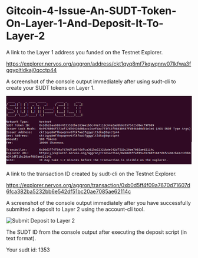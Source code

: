 # Gitcoin-4-Issue-An-SUDT-Token-On-Layer-1-And-Deposit-It-To-Layer-2

A link to the Layer 1 address you funded on the Testnet Explorer.

https://explorer.nervos.org/aggron/address/ckt1qyq8mf7kqwqnnv07lkfwa3fggypltldkaj0qcctp44

A screenshot of the console output immediately after using sudt-cli to create your SUDT tokens on Layer 1.

![SUDT-CLI-mint_tokens](https://github.com/iktumi/Gitcoin-4-Issue-An-SUDT-Token-On-Layer-1-And-Deposit-It-To-Layer-2/blob/main/mintTokens.png)

A link to the transaction ID created by sudt-cli on the Testnet Explorer.

https://explorer.nervos.org/aggron/transaction/0xb0d5ff4f09a7670d71607d6fca382ba5232bb6e542df51bc20ae7085ae62114c

A screenshot of the console output immediately after you have successfully submitted a deposit to Layer 2 using the account-cli tool.

![Submit Deposit to Layer 2](https://user-images.githubusercontent.com/6120288/128815975-033e6a13-7edd-4c08-9054-90b2399dd08c.png)

The SUDT ID from the console output after executing the deposit script (in text format).

Your sudt id: 1353
